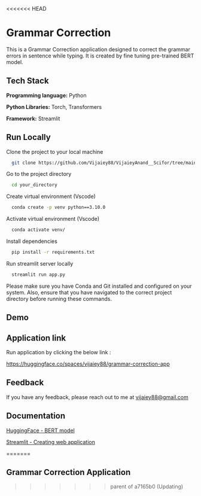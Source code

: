 <<<<<<< HEAD

# Grammar Correction

This is a Grammar Correction application designed to correct the grammar errors in sentence while typing. It is created by fine tuning pre-trained BERT model.


## Tech Stack

**Programming language:** Python

**Python Libraries:** Torch, Transformers

**Framework:** Streamlit



## Run Locally

Clone the project to your local machine

```bash
  git clone https://github.com/Vijaiey88/VijaieyAnand__Scifor/tree/main/Final Project/Grammar correction App
```

Go to the project directory

```bash
  cd your_directory
```

Create virtual environment (Vscode)

```bash
  conda create -p venv python==3.10.0
```

Activate virtual environment (Vscode)

```bash
  conda activate venv/ 
```

Install dependencies

```bash
  pip install -r requirements.txt
```

Run streamlit server locally

```bash
  streamlit run app.py
```

Please make sure you have Conda and Git installed and configured on your system. Also, ensure that you have navigated to the correct project directory before running these commands.

## Demo




## Application link

Run application by clicking the below link :

https://huggingface.co/spaces/vijaiey88/grammar-correction-app

## Feedback

If you have any feedback, please reach out to me at vijaiey88@gmail.com


## Documentation

[HuggingFace - BERT model](https://huggingface.co/google-bert/bert-base-uncased)

[Streamlit - Creating web application](https://docs.streamlit.io/)

=======
## Grammar Correction Application 
>>>>>>> parent of a7165b0 (Updating)
